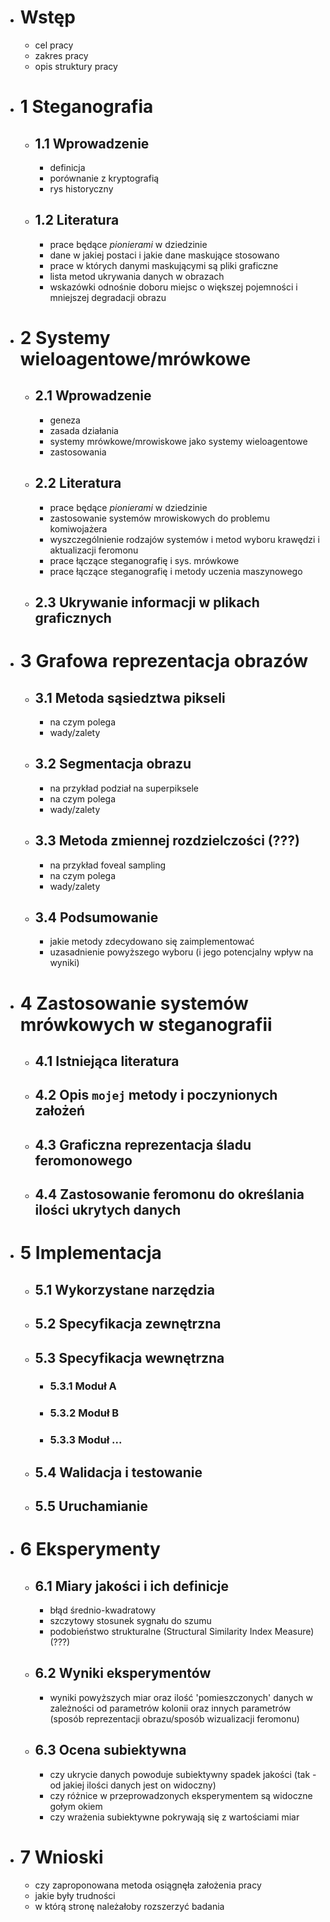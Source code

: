 <!-- komentarze:
- w szczególe opisywać tylko wykorzystane metody -->

-   # Wstęp

    -   cel pracy
    -   zakres pracy
    -   opis struktury pracy

-   # 1 Steganografia

    -   ## 1.1 Wprowadzenie

        -   definicja
        -   porównanie z kryptografią
        -   rys historyczny

    -   ## 1.2 Literatura

        -   prace będące _pionierami_ w dziedzinie
        -   dane w jakiej postaci i jakie dane maskujące stosowano
        -   prace w których danymi maskującymi są pliki graficzne
        -   lista metod ukrywania danych w obrazach
        -   wskazówki odnośnie doboru miejsc o większej pojemności i mniejszej degradacji obrazu

-   # 2 Systemy wieloagentowe/mrówkowe

    -   ## 2.1 Wprowadzenie

        -   geneza
        -   zasada działania
        -   systemy mrówkowe/mrowiskowe jako systemy wieloagentowe
        -   zastosowania

    -   ## 2.2 Literatura

        -   prace będące _pionierami_ w dziedzinie
        -   zastosowanie systemów mrowiskowych do problemu komiwojażera
        -   wyszczególnienie rodzajów systemów i metod wyboru krawędzi i aktualizacji feromonu
        -   prace łączące steganografię i sys. mrówkowe
        -   prace łączące steganografię i metody uczenia maszynowego

    -   ## 2.3 Ukrywanie informacji w plikach graficznych

<!-- jeśli będzie tyle treści na osobny rozdział 3 -->

-   # 3 Grafowa reprezentacja obrazów

    -   ## 3.1 Metoda sąsiedztwa pikseli

        -   na czym polega
        -   wady/zalety

    -   ## 3.2 Segmentacja obrazu

        -   na przykład podział na superpiksele
        -   na czym polega
        -   wady/zalety

    -   ## 3.3 Metoda zmiennej rozdzielczości (???)

        -   na przykład foveal sampling
        -   na czym polega
        -   wady/zalety

    -   ## 3.4 Podsumowanie

        -   jakie metody zdecydowano się zaimplementować
        -   uzasadnienie powyższego wyboru (i jego potencjalny wpływ na wyniki)

-   # 4 Zastosowanie systemów mrówkowych w steganografii

    -   ## 4.1 Istniejąca literatura
    -   ## 4.2 Opis `mojej` metody i poczynionych założeń
    -   ## 4.3 Graficzna reprezentacja śladu feromonowego
    -   ## 4.4 Zastosowanie feromonu do określania ilości ukrytych danych

-   # 5 Implementacja

    -   ## 5.1 Wykorzystane narzędzia
    -   ## 5.2 Specyfikacja zewnętrzna
    -   ## 5.3 Specyfikacja wewnętrzna
        -   ### 5.3.1 Moduł A
        -   ### 5.3.2 Moduł B
        -   ### 5.3.3 Moduł ...
    -   ## 5.4 Walidacja i testowanie
    -   ## 5.5 Uruchamianie

-   # 6 Eksperymenty

    -   ## 6.1 Miary jakości i ich definicje

        -   błąd średnio-kwadratowy
        -   szczytowy stosunek sygnału do szumu
        -   podobieństwo strukturalne (Structural Similarity Index Measure) (???)

    -   ## 6.2 Wyniki eksperymentów

        -   wyniki powyższych miar oraz ilość 'pomieszczonych' danych w zależności od parametrów kolonii oraz innych parametrów (sposób reprezentacji obrazu/sposób wizualizacji feromonu)

    -   ## 6.3 Ocena subiektywna

        -   czy ukrycie danych powoduje subiektywny spadek jakości (tak - od jakiej ilości danych jest on widoczny)
        -   czy różnice w przeprowadzonych eksperymentem są widoczne gołym okiem
        -   czy wrażenia subiektywne pokrywają się z wartościami miar

-   # 7 Wnioski

    -   czy zaproponowana metoda osiągnęła założenia pracy
    -   jakie były trudności
    -   w którą stronę należałoby rozszerzyć badania
